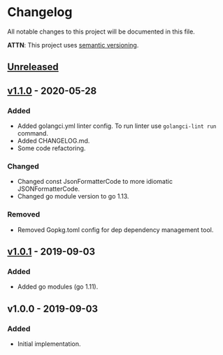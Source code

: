 # Changelog
All notable changes to this project will be documented in this file.

**ATTN**: This project uses [semantic versioning](http://semver.org/).

## [Unreleased]

## [v1.1.0] - 2020-05-28
### Added
- Added golangci.yml linter config. To run linter use `golangci-lint run` command.
- Added CHANGELOG.md.
- Some code refactoring.

### Changed
- Changed const JsonFormatterCode to more idiomatic JSONFormatterCode.
- Changed go module version to go 1.13.

### Removed
- Removed Gopkg.toml config for dep dependency management tool.

## [v1.0.1] - 2019-09-03
### Added
- Added go modules (go 1.11).

## v1.0.0 - 2019-09-03
### Added
- Initial implementation.

[Unreleased]: https://github.com/outdead/discordbotrus/compare/v1.1.0...HEAD
[v1.1.0]: https://github.com/outdead/discordbotrus/compare/v1.0.1...v1.1.0
[v1.0.1]: https://github.com/outdead/discordbotrus/compare/v1.0.0...v1.0.1